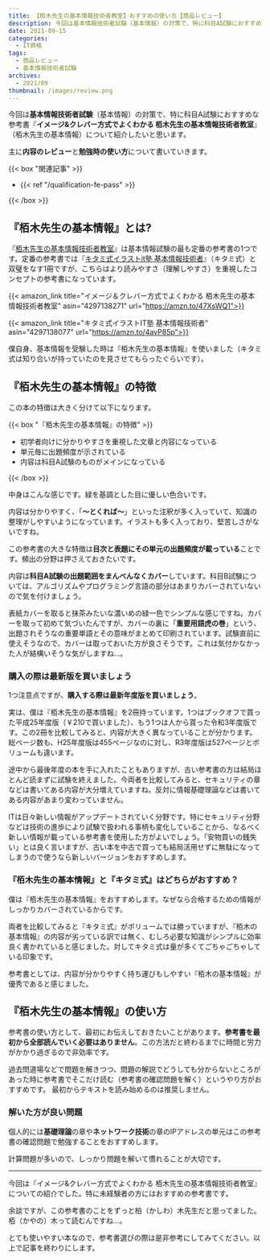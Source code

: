 ```yaml
---
title: 【栢木先生の基本情報技術者教室】おすすめの使い方【商品レビュー】
description: 今回は基本情報技術者試験（基本情報）の対策で、特に科目A試験におすすめな参考書『イメージ&クレバー方式でよくわかる 栢木先生の基本情報技術者教室』（栢木先生の基本情報）について紹介したいと思います。
date: 2021-09-15
categories: 
  - IT資格
tags: 
  - 商品レビュー
  - 基本情報技術者試験
archives: 
  - 2021/09
thumbnail: /images/review.png
---
```


今回は**基本情報技術者試験**（基本情報）の対策で、特に科目A試験におすすめな参考書『**イメージ&クレバー方式でよくわかる 栢木先生の基本情報技術者教室**』（栢木先生の基本情報）について紹介したいと思います。

主に**内容のレビュー**と**勉強時の使い方**について書いていきます。

{{< box "関連記事" >}}
<ul>
<li>{{< ref "/qualification-fe-pass" >}}</li>
</ul>
{{< /box >}}

## 『栢木先生の基本情報』とは?

『[栢木先生の基本情報技術者教室](https://amzn.to/47XsWQ1)』は基本情報試験の最も定番の参考書の1つです。定番の参考書では『[キタミ式イラストit塾 基本情報技術者](https://amzn.to/4avP85p)』（キタミ式）と双璧をなす1冊ですが、こちらはより読みやすさ（理解しやすさ）を重視したコンセプトの参考書になっています。

{{< amazon_link title="イメージ＆クレバー方式でよくわかる 栢木先生の基本情報技術者教室" asin="4297138271" url="https://amzn.to/47XsWQ1">}}

{{< amazon_link title="キタミ式イラストIT塾 基本情報技術者" asin="4297138077" url="https://amzn.to/4avP85p">}}

僕自身、基本情報を受験した時は『栢木先生の基本情報』を使いました（キタミ式は知り合いが持っていたのを見させてもらったぐらいです）。

## 『栢木先生の基本情報』の特徴

この本の特徴は大きく分けて以下になります。

{{< box "『栢木先生の基本情報』の特徴" >}}
<ul>
<li>初学者向けに分かりやすさを重視した文章と内容になっている</li>
<li>単元毎に出題頻度が示されている</li>
<li>内容は科目A試験のものがメインになっている</li>
</ul>
{{< /box >}}

中身はこんな感じです。緑を基調とした目に優しい色合いです。

内容は分かりやすく、「**～とくれば～**」といった注釈が多く入っていて、知識の整理がしやすいようになっています。イラストも多く入っており、堅苦しさがないですね。

この参考書の大きな特徴は**目次と表題にその単元の出題頻度が載っている**ことです。頻出の分野は押さえておきたいです。

内容は**科目A試験の出題範囲をまんべんなくカバー**しています。科目B試験については、アルゴリズムやプログラミング言語の部分はあまりカバーされていないので気を付けましょう。

表紙カバーを取ると抹茶みたいな濃いめの緑一色でシンプルな感じですね。カバーを取って初めて気づいたんですが、カバーの裏に「**重要用語虎の巻**」という、出題されそうなの重要単語とその意味がまとめて印刷されています。試験直前に使えそうなので、カバーは取っておいた方が良さそうです。これは気付かなかった人が結構いそうな気がしますね…。

### 購入の際は最新版を買いましょう

1つ注意点ですが、**購入する際は最新年度版を買いましょう**。

実は、僕は『栢木先生の基本情報』を2冊持っています。1つはブックオフで買った平成25年度版（￥210で買いました）、もう1つは人から貰った令和3年度版です。この2冊を比較してみると、内容が大きく異なっていることが分かります。総ページ数も、H25年度版は455ページなのに対し、R3年度版は527ページとボリュームも違います。

途中から最後年度の本を手に入れたこともありますが、古い参考書の方は結局ほとんど読まずに試験を終えました。今両者を比較してみると、セキュリティの章などは書いてある内容が大分増えていますね。反対に情報基礎理論などは書いてある内容があまり変わっていません。

ITは日々新しい情報がアップデートされていく分野です。特にセキュリティ分野などは技術の進歩により試験で扱われる事柄も変化していることから、なるべく新しい情報が載っている参考書を使用した方がよいでしょう。「安物買いの銭失い」とは良く言いますが、古い本を中古で買っても結局活用せずに無駄になってしまうので使うなら新しいバージョンをおすすめします。

### 『栢木先生の基本情報』と『キタミ式』はどちらがおすすめ？

僕は『栢木先生の基本情報』をおすすめします。なぜなら合格するための情報がしっかりカバーされているからです。

両者を比較してみると『キタミ式』がボリュームでは勝っていますが、『栢木の基本情報』の内容が劣っている訳では無く、むしろ必要な知識がシンプルに効率良く書かれていると感じました。対してキタミ式は量が多くてごちゃごちゃしている印象です。

参考書としては、内容が分かりやすく持ち運びもしやすい『栢木の基本情報』が優秀であると感じました。

## 『栢木先生の基本情報』の使い方

参考書の使い方として、最初にお伝えしておきたいことがあります。**参考書を最初から全部読んでいく必要はありません**。この方法だと終わるまでに時間と労力がかかり過ぎるので非効率です。

過去問道場などで問題を解きつつ、問題の解説でどうしても分からないところがあった時に参考書でそこだけ読む（参考書の確認問題を解く）というやり方がおすすめです。 最初からテキストを読み始めるのは推奨しません。

### 解いた方が良い問題

個人的には**基礎理論**の章や**ネットワーク技術**の章のIPアドレスの単元はこの参考書の確認問題で勉強することをおすすめします。

計算問題が多いので、しっかり問題を解いて慣れることが大切です。

* * *

今回は『イメージ&クレバー方式でよくわかる 栢木先生の基本情報技術者教室』についての紹介でした。特に未経験者の方にはおすすめの参考書です。

余談ですが、この参考書のことをずっと柏（かしわ）木先生だと思ってました。栢（かやの）木って読むんですね…。

とても使いやすい本なので、参考書選びの際は是非参考にしてみてください。以上で記事を終わりにします。